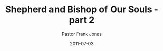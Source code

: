 ---
lunr: "true"
title: "Shepherd and Bishop of Our Souls - part 2"
author: "Pastor Frank Jones"
postDate: "07-03-2011"
date: 2011-07-03
category: "sermons"
slug: "2011/07/ShepherdAndBishopOfOurSouls_pt2"
icon: microphone
audioLink: "ShepherdAndBishopOfOurSouls_pt2"
tags: []
mp3: "ShepherdAndBishopOfOurSouls_pt2/07032011.mp3"
ogg: "ShepherdAndBishopOfOurSouls_pt2/07032011.ogg"
linkurl: "https://archive.org/download/ShepherdAndBishopOfOurSouls_pt2/ShepherdAndBishopOfOurSouls_pt2_files.xml"
ipath: "https://archive.org/download/ShepherdAndBishopOfOurSouls_pt2/07032011.mp3"
layout: sermon.html
---